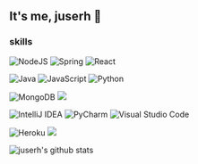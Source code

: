 ## It's me, juserh 👋



### skills
![NodeJS](https://img.shields.io/badge/node.js-6DA55F?style=for-the-badge&logo=node.js&logoColor=white)
![Spring](https://img.shields.io/badge/spring-%236DB33F.svg?style=for-the-badge&logo=spring&logoColor=white)
![React](https://img.shields.io/badge/react-%2320232a.svg?style=for-the-badge&logo=react&logoColor=%2361DAFB)

![Java](https://img.shields.io/badge/java-%23ED8B00.svg?style=for-the-badge&logo=openjdk&logoColor=white)
	![JavaScript](https://img.shields.io/badge/javascript-%23323330.svg?style=for-the-badge&logo=javascript&logoColor=%23F7DF1E)
 ![Python](https://img.shields.io/badge/python-3670A0?style=for-the-badge&logo=python&logoColor=ffdd54)

 ![MongoDB](https://img.shields.io/badge/MongoDB-%234ea94b.svg?style=for-the-badge&logo=mongodb&logoColor=white)
 <img src="https://img.shields.io/badge/MySQL-4479A1?style=flat-square&logo=MySQL&logoColor=white"/>

 ![IntelliJ IDEA](https://img.shields.io/badge/IntelliJIDEA-000000.svg?style=for-the-badge&logo=intellij-idea&logoColor=white)
 ![PyCharm](https://img.shields.io/badge/pycharm-143?style=for-the-badge&logo=pycharm&logoColor=black&color=black&labelColor=green)
 ![Visual Studio Code](https://img.shields.io/badge/Visual%20Studio%20Code-0078d7.svg?style=for-the-badge&logo=visual-studio-code&logoColor=white)
 
![Heroku](https://img.shields.io/badge/heroku-%23430098.svg?style=for-the-badge&logo=heroku&logoColor=white)
<img src="https://img.shields.io/badge/Amazon AWS-232F3E?style=flat-square&logo=amazonaws&logoColor=white"/>


![juserh's github stats](https://github-readme-stats.vercel.app/api/top-langs/?username=juserh&show_icons=true&hide_border=true&title_color=004386&icon_color=004386&layout=compact)
